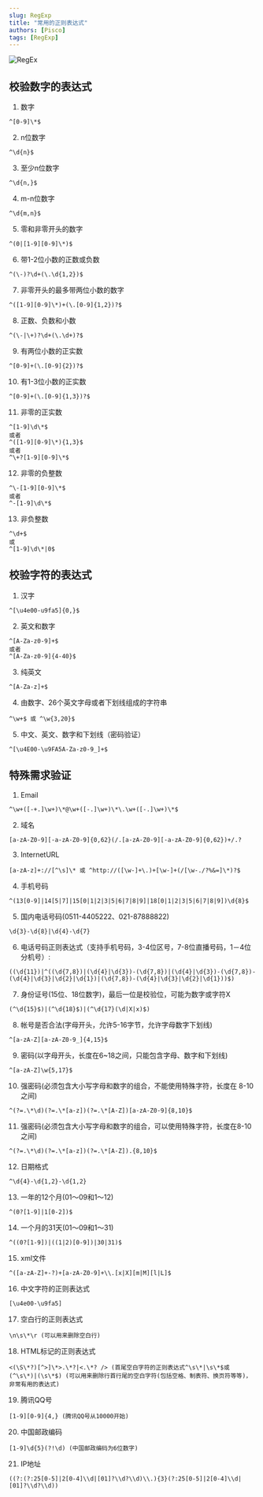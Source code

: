 ```yaml
---
slug: RegExp
title: "常用的正则表达式"
authors: [Pisco]
tags: [RegExp]
---
```


![RegEx](/img/regex.jpeg)
<!--truncate-->

## 校验数字的表达式
1. 数字
```
^[0-9]\*$
```
2. n位数字
```
^\d{n}$
```
3. 至少n位数字
```
^\d{n,}$
```
4. m-n位数字
```
^\d{m,n}$
```
5. 零和非零开头的数字
```
^(0|[1-9][0-9]\*)$
```
6. 带1-2位小数的正数或负数
```
^(\-)?\d+(\.\d{1,2})$
```
7. 非零开头的最多带两位小数的数字
```
^([1-9][0-9]\*)+(\.[0-9]{1,2})?$
```
8. 正数、负数和小数
```
^(\-|\+)?\d+(\.\d+)?$
```
9. 有两位小数的正实数
```
^[0-9]+(\.[0-9]{2})?$
```
10. 有1-3位小数的正实数
```
^[0-9]+(\.[0-9]{1,3})?$
```
11. 非零的正实数
```
^[1-9]\d\*$
或者
^([1-9][0-9]\*){1,3}$
或者
^\+?[1-9][0-9]\*$
```
12. 非零的负整数
```
^\-[1-9][0-9]\*$
或者
^-[1-9]\d\*$
```
13. 非负整数
```
^\d+$
或
^[1-9]\d\*|0$
```

## 校验字符的表达式
1. 汉字
```
^[\u4e00-u9fa5]{0,}$
```
2. 英文和数字
```
^[A-Za-z0-9]+$
或者
^[A-Za-z0-9]{4-40}$
```
3. 纯英文
```
^[A-Za-z]+$
```
4. 由数字、26个英文字母或者下划线组成的字符串
```
^\w+$ 或 ^\w{3,20}$
```
5. 中文、英文、数字和下划线（密码验证）
```
^[\u4E00-\u9FA5A-Za-z0-9_]+$
```

## 特殊需求验证
1. Email
```
^\w+([-+.]\w+)\*@\w+([-.]\w+)\*\.\w+([-.]\w+)\*$
```

2. 域名
```
[a-zA-Z0-9][-a-zA-Z0-9]{0,62}(/.[a-zA-Z0-9][-a-zA-Z0-9]{0,62})+/.?
```

3. InternetURL
```
[a-zA-z]+://[^\s]\* 或 ^http://([\w-]+\.)+[\w-]+(/[\w-./?%&=]\*)?$
```

4. 手机号码
```
^(13[0-9]|14[5|7]|15[0|1|2|3|5|6|7|8|9]|18[0|1|2|3|5|6|7|8|9])\d{8}$
```

5. 国内电话号码(0511-4405222、021-87888822)
```
\d{3}-\d{8}|\d{4}-\d{7}
```

6. 电话号码正则表达式（支持手机号码，3-4位区号，7-8位直播号码，1－4位分机号）:
```
((\d{11})|^((\d{7,8})|(\d{4}|\d{3})-(\d{7,8})|(\d{4}|\d{3})-(\d{7,8})-(\d{4}|\d{3}|\d{2}|\d{1})|(\d{7,8})-(\d{4}|\d{3}|\d{2}|\d{1}))$)
```

7. 身份证号(15位、18位数字)，最后一位是校验位，可能为数字或字符X
```
(^\d{15}$)|(^\d{18}$)|(^\d{17}(\d|X|x)$)
```

8. 帐号是否合法(字母开头，允许5-16字节，允许字母数字下划线)
```
^[a-zA-Z][a-zA-Z0-9_]{4,15}$
```

9. 密码(以字母开头，长度在6~18之间，只能包含字母、数字和下划线)
```
^[a-zA-Z]\w{5,17}$
```

10. 强密码(必须包含大小写字母和数字的组合，不能使用特殊字符，长度在 8-10 之间)
```
^(?=.\*\d)(?=.\*[a-z])(?=.\*[A-Z])[a-zA-Z0-9]{8,10}$
```
11. 强密码(必须包含大小写字母和数字的组合，可以使用特殊字符，长度在8-10之间)
```
^(?=.\*\d)(?=.\*[a-z])(?=.\*[A-Z]).{8,10}$
```

12. 日期格式
```
^\d{4}-\d{1,2}-\d{1,2}
```

13. 一年的12个月(01～09和1～12)
```
^(0?[1-9]|1[0-2])$
```

14. 一个月的31天(01～09和1～31)
```
^((0?[1-9])|((1|2)[0-9])|30|31)$
```

15. xml文件
```
^([a-zA-Z]+-?)+[a-zA-Z0-9]+\\.[x|X][m|M][l|L]$
```

16. 中文字符的正则表达式
```
[\u4e00-\u9fa5]
```

17. 空白行的正则表达式
```
\n\s\*\r (可以用来删除空白行)
```

18. HTML标记的正则表达式
```
<(\S\*?)[^>]\*>.\*?|<.\*? /> (首尾空白字符的正则表达式^\s\*|\s\*$或(^\s\*)|(\s\*$) (可以用来删除行首行尾的空白字符(包括空格、制表符、换页符等等)，非常有用的表达式)
```

19. 腾讯QQ号
```
[1-9][0-9]{4,} (腾讯QQ号从10000开始)
```
20. 中国邮政编码
```
[1-9]\d{5}(?!\d) (中国邮政编码为6位数字)
```
21. IP地址
```
((?:(?:25[0-5]|2[0-4]\\d|[01]?\\d?\\d)\\.){3}(?:25[0-5]|2[0-4]\\d|[01]?\\d?\\d))
```